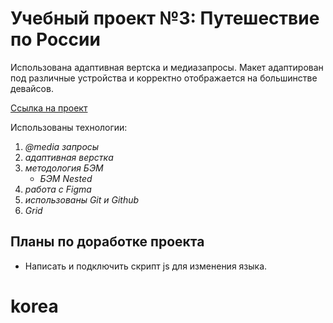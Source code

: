 # Учебный проект №3: Путешествие по России

Использована адаптивная вертска и медиазапросы.
Макет адаптирован под различные устройства и корректно отображается на большинстве девайсов.

[Ссылка на проект](https://github.com/Petr-lover-of-justice/korea/)

Использованы технологии:
1. *@media запросы*
2. *адаптивная верстка*
2. *методология БЭМ*
    * *БЭМ Nested*
3. *работа с Figma*
4. *использованы Git и Github*
5. *Grid*

## Планы по доработке проекта

* Написать и подключить скрипт js для изменения языка.
# korea

